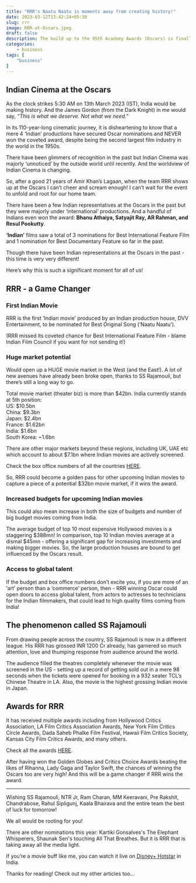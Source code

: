 ```yaml
---
title: "RRR's Naatu Naatu is moments away from creating history!"
date: 2023-03-12T13:42:24+05:30
slug: rrr
image: RRR-at-Oscars.jpeg
draft: false
description: The build up to the 95th Academy Awards (Oscars) is finally coming to a conclusion. And RRR's Naatu Naatu is moments away from clinching the 'Best Original Song' award and creating history! What's in it for the Indian Cinema? Read on...
categories:
    - business
tags: [
    "business"
]
---
```

## Indian Cinema at the Oscars
As the clock strikes 5:30 AM on 13th March 2023 (IST), India would be making history. And the James Gordon (from the Dark Knight) in me would say, *“This is what we deserve. Not what we need.”*

In its 110-year-long cinematic journey, it is disheartening to know that a mere 4 ‘Indian’ productions have secured Oscar nominations and NEVER won the coveted award, despite being the second largest film industry in the world in the 1950s.

There have been glimmers of recognition in the past but Indian Cinema was majorly ‘unnoticed’ by the outside world until recently. And the worldview of Indian Cinema is changing.

So, after a good 21 years of Amir Khan’s Lagaan, when the team RRR shows up at the Oscars I can’t cheer and scream enough! I can’t wait for the event to unfold and root for our home team.

There have been a few Indian representatives at the Oscars in the past but they were majorly under ‘international’ productions. And a handful of Indians even won the award: **Bhanu Athaiya, Satyajit Ray, AR Rahman, and Resul Pookutty**.

**‘Indian’** films saw a total of 3 nominations for Best International Feature Film and 1 nomination for Best Documentary Feature so far in the past.

Though there have been Indian representations at the Oscars in the past - this time is very very different!

Here’s why this is such a significant moment for all of us!

## RRR - a Game Changer

### First Indian Movie
RRR is the first ‘Indian movie’ produced by an Indian production house, DVV Entertainment, to be nominated for Best Original Song (‘Naatu Naatu’).

(RRR missed its coveted chance for Best International Feature Film - blame Indian Film Council if you want for not sending it!)

### Huge market potential
Would open up a HUGE movie market in the West (and the East!). A lot of new avenues have already been broke open, thanks to SS Rajamouli, but there’s still a long way to go.

Total movie market (theater biz) is more than $42bn. India currently stands at 5th position:\
US: $10.5bn\
China: $9.3bn\
Japan: $2.4bn\
France: $1.62bn\
India: $1.6bn\
South Korea: ~1.6bn

There are other major markets beyond these regions, including UK, UAE etc which account to about $7.1bn where Indian movies are actively screened.

Check the box office numbers of all the countries [HERE](https://flixpatrol.com/market/box-office-revenues/).

So, RRR could become a golden pass for other upcoming Indian movies to capture a piece of a potential $32bn movie market, if it wins the award.

### Increased budgets for upcoming Indian movies
This could also mean increase in both the size of budgets and number of big budget movies coming from India.

The average budget of top 10 most expensive Hollywood movies is a staggering $388mn! In comparison, top 10 Indian movies average at a dismal $45mn - offering a significant gap for increasing investments and making bigger movies. So, the large production houses are bound to get influenced by the Oscars result.

### Access to global talent
If the budget and box office numbers don’t excite you, if you are more of an ‘art’ person than a ‘commerce’ person, then - RRR winning Oscar could open doors to access global talent, from actors to actresses to technicians for the Indian filmmakers, that could lead to high quality films coming from India!

## The phenomenon called SS Rajamouli
From drawing people across the country, SS Rajamouli is now in a different league. His RRR has grossed INR 1200 Cr already, has garnered so much attention, love and thumping response from audience around the world.

The audience filled the theatres completely whenever the movie was screened in the US - setting up a record of getting sold out in a mere 98 seconds when the tickets were opened for booking in a 932 seater TCL’s Chinese Theatre in LA. Also, the movie is the highest grossing Indian movie in Japan.

## Awards for RRR
It has received multiple awards including from Hollywood Critics Association, LA Film Critics Association Awards, New York Film Critics Circle Awards, Dada Saheb Phalke Film Festival, Hawaii Film Critics Society, Kansas City Film Critics Awards, and many others.

Check all the awards [HERE](https://www.imdb.com/title/tt8178634/awards/).

After having won the Golden Globes and Critics Choice Awards beating the likes of Rihanna, Lady Gaga and Taylor Swift, the chances of winning the Oscars too are very high! And this will be a game changer if RRR wins the award.

---

Wishing SS Rajamouli, NTR Jr, Ram Charan, MM Keeravani, Pre Rakshit, Chandrabose, Rahul Sipligunj, Kaala Bhairava and the entire team the best of luck for tomorrow!

We all would be rooting for you!

There are other nominations this year:
Kartiki Gonsalves's The Elephant Whisperers, Shaunak Sen's touching All That Breathes. But it is RRR that is taking away all the media light.

If you’re a movie buff like me, you can watch it live on [Disney+ Hotstar](https://www.hotstar.com/) in India.

Thanks for reading! Check out my other articles too...